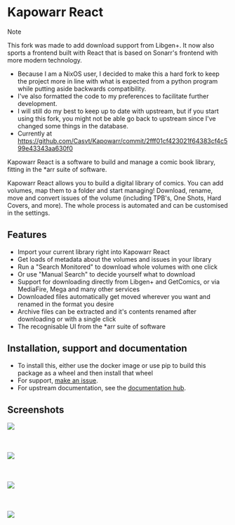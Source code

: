 # Kapowarr React

> [!NOTE]
> This fork was made to add download support from Libgen+.
> It now also sports a frontend built with React that is based on Sonarr's frontend with more modern technology.
>
> - Because I am a NixOS user, I decided to make this a hard fork to keep the
    project more in line with what is expected from a python program while putting
    aside backwards compatibility.
> - I've also formatted the code to my preferences to facilitate further development.
> - I will still do my best to keep up to date with upstream, but if you start using
    this fork, you might not be able go back to upstream since I've changed some things
    in the database.
> - Currently at https://github.com/Casvt/Kapowarr/commit/2fff01cf423021f64383cf4c599e43343aa630f0

Kapowarr React is a software to build and manage a comic book library, fitting in
the *arr suite of software.

Kapowarr React allows you to build a digital library of comics. You can add volumes,
map them to a folder and start managing! Download, rename, move and convert
issues of the volume (including TPB's, One Shots, Hard Covers, and more). The
whole process is automated and can be customised in the settings.

## Features

- Import your current library right into Kapowarr React
- Get loads of metadata about the volumes and issues in your library
- Run a "Search Monitored" to download whole volumes with one click
- Or use "Manual Search" to decide yourself what to download
- Support for downloading directly from Libgen+ and GetComics, or via MediaFire,
  Mega and many other services
- Downloaded files automatically get moved wherever you want and renamed in the
  format you desire
- Archive files can be extracted and it's contents renamed after downloading or
  with a single click
- The recognisable UI from the *arr suite of software

## Installation, support and documentation

- To install this, either use the docker image or use pip to build this package
  as a wheel and then install that wheel
- For support, [make an issue](https://github.com/matt1432/KapowarrReact/issues).
- For upstream documentation, see the [documentation hub](https://casvt.github.io/Kapowarr/).

## Screenshots

![](https://github.com/user-attachments/assets/300f677d-0089-4ef5-a543-42a15cabee16)
<br></br>
<br></br>
![](https://github.com/user-attachments/assets/d02fae76-591c-4a14-9602-45919d85289e)
<br></br>
<br></br>
![](https://github.com/user-attachments/assets/d11e290a-0f17-45ba-ad17-e5fb4d0650f7)
<br></br>
<br></br>
![](https://github.com/user-attachments/assets/c871093c-e595-4d44-8d64-534a8de68def)

